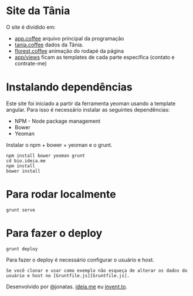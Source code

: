 # Site da Tânia

O site é dividido em:

* [app.coffee](app/coffee/app.coffee) arquivo principal da programação
* [tania.coffee](app/coffee/tania.coffee) dados da Tânia.
* [florest.coffee](app/coffee/florest.coffee) animação do rodapé da página
* [app/views](app/views/) ficam as templates de cada parte específica (contato e contrate-me)

# Instalando dependências

Este site foi iniciado a partir da ferramenta yeoman usando a template angular.
Para isso é necessário instalar as seguintes dependências:

* NPM - Node package management
* Bower
* Yeoman

Instalar o npm + bower + yeoman e o grunt.

    npm install bower yeoman grunt
    cd bio.ideia.me
    npm install
    bower install

# Para rodar localmente

    grunt serve

# Para fazer o deploy

    grunt deploy

Para fazer o deploy é necessário configurar o usuário e host.

    Se você clonar e usar como exemplo não esqueça de alterar os dados do usuário e host no [Gruntfile.js][Gruntfile.js].



Desenvolvido por @jonatas. [ideia.me](http://ideia.me) eu [invent.to](http://invent.to).
